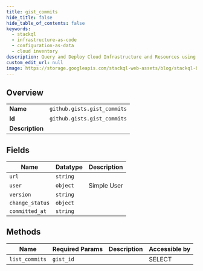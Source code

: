 ```yaml
---
title: gist_commits
hide_title: false
hide_table_of_contents: false
keywords:
  - stackql
  - infrastructure-as-code
  - configuration-as-data
  - cloud inventory
description: Query and Deploy Cloud Infrastructure and Resources using SQL
custom_edit_url: null
image: https://storage.googleapis.com/stackql-web-assets/blog/stackql-blog-post-featured-image.png
---
```

  
    

## Overview
<table><tbody>
<tr><td><b>Name</b></td><td><code>github.gists.gist_commits</code></td></tr>
<tr><td><b>Id</b></td><td><code>github.gists.gist_commits</code></td></tr>
<tr><td><b>Description</b></td><td></td></tr>
</tbody></table>

## Fields
| Name | Datatype | Description |
| ---- | -------- | ----------- |
| `url` | `string` |  |
| `user` | `object` | Simple User |
| `version` | `string` |  |
| `change_status` | `object` |  |
| `committed_at` | `string` |  |
## Methods
| Name | Required Params | Description | Accessible by |
| ---- | --------------- | ----------- | ------------- |
| `list_commits` | `gist_id` |  | SELECT |
